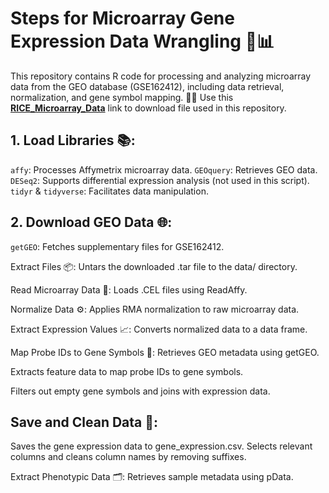 # Steps for Microarray Gene Expression Data Wrangling  🧬📊
This repository contains R code for processing and analyzing microarray data from the GEO database (GSE162412), including data retrieval, normalization, and gene symbol mapping. 🔬✨
Use this [**RICE_Microarray_Data**]([https://youtu.be/OqCPkcRoMF0?si=eTzRoNglRq6dEFWn](https://www.ncbi.nlm.nih.gov/geo/download/?acc=GSE162412&format=file)) link to download file used in this repository.

## 1. Load Libraries 📚:
`affy`: Processes Affymetrix microarray data.
`GEOquery`: Retrieves GEO data.
`DESeq2`: Supports differential expression analysis (not used in this script).
`tidyr` & `tidyverse`: Facilitates data manipulation.

## 2. Download GEO Data 🌐: 
`getGEO`: Fetches supplementary files for GSE162412.

Extract Files 📦: Untars the downloaded .tar file to the data/ directory.

Read Microarray Data 📄: Loads .CEL files using ReadAffy.

Normalize Data ⚙️: Applies RMA normalization to raw microarray data.

Extract Expression Values 📈: Converts normalized data to a data frame.

Map Probe IDs to Gene Symbols 🔄:
Retrieves GEO metadata using getGEO.

Extracts feature data to map probe IDs to gene symbols.

Filters out empty gene symbols and joins with expression data.

## Save and Clean Data 🧹:
Saves the gene expression data to gene_expression.csv.
Selects relevant columns and cleans column names by removing suffixes.

Extract Phenotypic Data 🗂️: Retrieves sample metadata using pData.
